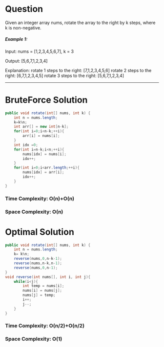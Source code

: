 # Question

Given an integer array nums, rotate the array to the right by k steps, where k is non-negative.

 

##### Example 1:

Input: nums = [1,2,3,4,5,6,7], k = 3

Output: [5,6,7,1,2,3,4]

Explanation:
rotate 1 steps to the right: [7,1,2,3,4,5,6]
rotate 2 steps to the right: [6,7,1,2,3,4,5]
rotate 3 steps to the right: [5,6,7,1,2,3,4]



***

# BruteForce Solution

``` java
public void rotate(int[] nums, int k) {
    int n = nums.length;
    k=k%n;
    int arr[] = new int[n-k];
    for(int i=0;i<n-k;++i){
        arr[i] = nums[i];
    }
    int idx =0;
    for(int i=n-k;i<n;++i){
        nums[idx] = nums[i];
        idx++;
    }
    for(int i=0;i<arr.length;++i){
        nums[idx] = arr[i];
        idx++;
    }
}
```

### Time Complexity: O(n)+O(n)
### Space Complexity: O(n)


# Optimal Solution

``` java
public void rotate(int[] nums, int k) {
    int n = nums.length;
    k= k%n;
    reverse(nums,0,n-k-1);
    reverse(nums,n-k,n-1);
    reverse(nums,0,n-1);
}
void reverse(int nums[], int i, int j){
    while(i<j){
        int temp = nums[i];
        nums[i] = nums[j];
        nums[j] = temp;
        i++;
        j--;
    }
}
```

### Time Complexity: O(n/2)+O(n/2)
### Space Complexity: O(1)